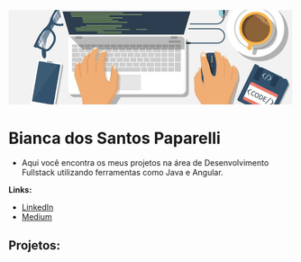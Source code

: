 <p align="center">
  <img src="header_linguagens_programacao_web.jpg" >
</p>

# Bianca dos Santos Paparelli


* Aqui você encontra os meus projetos na área de Desenvolvimento Fullstack utilizando ferramentas como Java e Angular.

**Links:**
* [LinkedIn](www.linkedin.com/in/maxwell-avila-paparelli-69201b135)
* [Medium]()


## Projetos:
